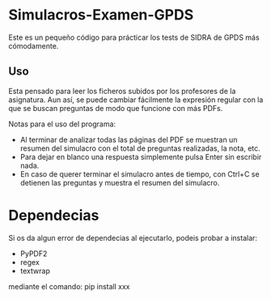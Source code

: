 # Simulacros-Examen-GPDS
Este es un pequeño código para prácticar los tests de SIDRA de GPDS más cómodamente.

## Uso
Esta pensado para leer los ficheros subidos por los profesores de la asignatura.
Aun así, se puede cambiar fácilmente la expresión regular con la que se buscan preguntas de modo que funcione con más PDFs.

Notas para el uso del programa:
- Al terminar de analizar todas las páginas del PDF se muestran un resumen del simulacro con el total de preguntas realizadas, la nota, etc.
- Para dejar en blanco una respuesta simplemente pulsa Enter sin escribir nada.
- En caso de querer terminar el simulacro antes de tiempo, con Ctrl+C se detienen las preguntas y muestra el resumen del simulacro. 


# Dependecias
Si os da algun error de dependecias al ejecutarlo, podeis probar a instalar:
- PyPDF2
- regex
- textwrap

mediante el comando: pip install xxx

